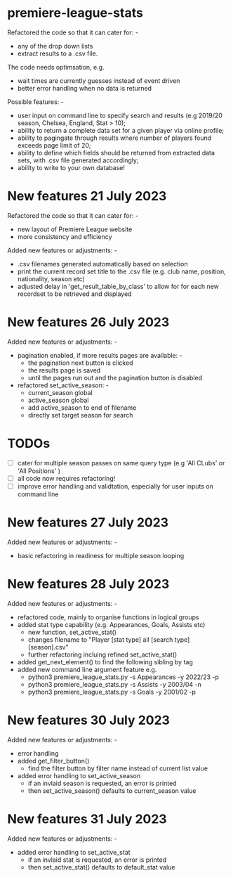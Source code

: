 # premiere-league-stats

Refactored the code so that it can cater for: - 
-   any of the drop down lists
-   extract results to a .csv file. 
 
The code needs optimsation, e.g. 
-   wait times are currently guesses instead of event driven 
-   better error handling when no data is returned

Possible features: -

-   user input on command line to specify search and results (e.g 2019/20 season, Chelsea, England, Stat > 10);
-   ability to return a complete data set for a given player via online profile;
-   ability to pagingate through results where number of players found exceeds page limit of 20;
-   ability to define which fields should be returned from extracted data sets, with .csv file generated accordingly;
-   ability to write to your own database!

# New features 21 July 2023

Refactored the code so that it can cater for: - 
-   new layout of Premiere League website
-   more consistency and efficiency

Added new features or adjustments: -
-   .csv filenames generated automatically based on selection
-   print the current record set title to the .csv file (e.g. club name, position, nationality, season etc)
-   adjusted delay in 'get_result_table_by_class' to allow for for each new recordset to be retrieved and displayed

# New features 26 July 2023

Added new features or adjustments: -
- pagination enabled, if more results pages are available: -
  - the pagination next button is clicked
  - the results page is saved
  - until the pages run out and the pagination button is disabled
- refactored set_active_season: - 
  - current_season global 
  - active_season global 
  - add active_season to end of filename
  - directly set target season for search
# TODOs
- [ ]  cater for multiple season passes on same query type (e.g 'All CLubs' or 'All Positions' ) 
- [ ]  all code now requires refactoring!
- [ ]  improve error handling and validtation, especially for user inputs on command line

# New features 27 July 2023

Added new features or adjustments: -
-   basic refactoring in readiness for multiple season looping

# New features 28 July 2023

Added new features or adjustments: -
- refactored code, mainly to organise functions in logical groups
- added stat type capability (e.g. Appearances, Goals, Assists etc)
  - new function, set_active_stat()
  - changes filename to "Player [stat type] all [search type] [season].csv"
  - further refactoring incluing refined set_active_stat()
- added get_next_element() to find the following sibling by tag
- added new command line argument feature e.g.
  - python3 premiere_league_stats.py -s Appearances -y 2022/23 -p
  - python3 premiere_league_stats.py -s Assists -y 2003/04 -n
  - python3 premiere_league_stats.py -s Goals -y 2001/02 -p


# New features 30 July 2023

Added new features or adjustments: -
- error handling
- added get_filter_button() 
  - find the filter button by filter name instead of current list value 
- added error handling to set_active_season
  - if an invlaid season is requested, an error is printed
  - then set_active_season() defaults to current_season value

# New features 31 July 2023

Added new features or adjustments: -
- added error handling to set_active_stat
  - if an invlaid stat is requested, an error is printed
  - then set_active_stat() defaults to default_stat value

